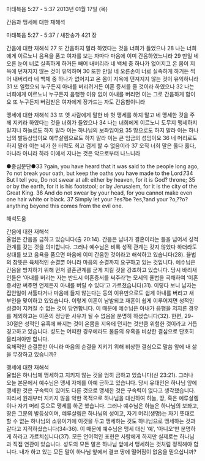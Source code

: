 마태복음 5:27 - 5:37 
2013년 01월 17일 (목)

간음과 맹세에 대한 재해석



마태복음 5:27 - 5:37 / 새찬송가 421 장


간음에 대한 재해석
27 또 간음하지 말라 하였다는 것을 너희가 들었으나 28 나는 너희에게 이르노니 음욕을 품고 여자를 보는 자마다 마음에 이미 간음하였느니라 29 만일 네 오른 눈이 너로 실족하게 하거든 빼어 내버리라 네 백체 중 하나가 없어지고 온 몸이 지옥에 던져지지 않는 것이 유익하며 30 또한 만일 네 오른손이 너로 실족하게 하거든 찍어 내버리라 네 백체 중 하나가 없어지고 온 몸이 지옥에 던져지지 않는 것이 유익하니라 31 또 일렀으되 누구든지 아내를 버리려거든 이혼 증서를 줄 것이라 하였으나 32 나는 너희에게 이르노니 누구든지 음행한 이유 없이 아내를 버리면 이는 그로 간음하게 함이요 또 누구든지 버림받은 여자에게 장가드는 자도 간음함이니라

맹세에 대한 재해석
33 또 옛 사람에게 말한 바 헛 맹세를 하지 말고 네 맹세한 것을 주께 지키라 하였다는 것을 너희가 들었으나 34 나는 너희에게 이르노니 도무지 맹세하지 말지니 하늘로도 하지 말라 이는 하나님의 보좌임이요 35 땅으로도 하지 말라 이는 하나님의 발등상임이요 예루살렘으로도 하지 말라 이는 큰 임금의 성임이요 36 네 머리로도 하지 말라 이는 네가 한 터럭도 희고 검게 할 수 없음이라 37 오직 너희 말은 옳다 옳다, 아니라 아니라 하라 이에서 지나는 것은 악으로부터 나느니라

●중심문단●33 ?gain, you have heard that it was said to the people long ago, ?o not break your oath, but keep the oaths you have made to the Lord.?34 But I tell you, Do not swear at all: either by heaven, for it is God? throne; 35 or by the earth, for it is his footstool; or by Jerusalem, for it is the city of the Great King. 36 And do not swear by your head, for you cannot make even one hair white or black. 37 Simply let your ?es?be ?es,?and your ?o,??o? anything beyond this comes from the evil one.

해석도움





간음에 대한 재해석  
율법은 간음을 금하고 있습니다(출 20:14). 간음은 남녀가 결혼이라는 틀을 넘어서 성적 관계를 갖는 것을 의미합니다. 그러나 예수님은 비록 성적 관계는 갖지 않았다 하더라도 상대를 보고 음욕을 품으면 마음에 이미 간음한 것이라고 해석하고 있습니다(28). 율법의 참뜻은 육체적인 순결뿐 아니라 마음의 순결까지 요구하고 있는 것입니다. 예수님은 간음을 방지하기 위해 먼저 결혼관계를 굳게 지킬 것을 강조하고 있습니다. 당시 바리새인들은 ‘아내를 버리는 자는 반드시 이혼증서를 써주라’는 모세의 율법을 곡해하여 ‘이혼증서만 써주면 언제든지 아내를 버릴 수 있다’고 가르쳤습니다(31). 이렇다 보니 남자는 집안일이 서툴다거나 마음에 들지 않는다는 등의 이유만으로도 쉽게 아내를 버리고 새 부인을 맞이하고 있었습니다. 이렇게 이혼이 남발되고 재혼이 쉽게 이루어지면 성적인 성결이 지켜질 수 없는 것이 당연합니다. 이 때문에 예수님은 아내가 음행을 저지른 경우를 제외하고는 이혼의 정당한 사유가 될 수 없음을 분명히 하셨습니다(32). 한편, 29-30절은 성적인 유혹에 빠지는 것이 온몸을 지옥에 던지는 것만큼 위험한 것이라고 거듭 경고하고 있습니다. 성도는 어떠한 경우에라도 불륜의 유혹을 비상한 결심으로 단호히 물리쳐야만 합니다.    
육체적인 순결뿐만 아니라 마음의 순결을 지키기 위해 비상한 결심으로 말씀 앞에 내 삶을 무장하고 있습니까?

맹세에 대한 재해석  
율법은 하나님께 맹세하고 지키지 않는 것을 엄히 금하고 있습니다(신 23:21). 그러나 오늘 본문에서 예수님은 맹세 자체를 아예 금하고 있습니다. 당시 유대인은 하나님 앞에 맹세한 것은 구속력이 있어도 다른 것으로 맹세한 것은 구속력이 없다고 생각했습니다. 따라서 원래부터 지키지 않을 악한 목적으로 하나님을 대신하여 하늘, 땅, 혹은 예루살렘이나 자기 머리 등으로 맹세를 하곤 했습니다. 그러나 예수님은 하늘은 하나님의 보좌고, 땅은 그분의 발등상이며, 예루살렘은 하나님의 성이고, 자기 머리(생명)는 자기 뜻대로 할 수 없는 하나님의 소유이기에 이것을 두고 맹세하는 것도 하나님으로 맹세하는 것과 같다고 지적하셨습니다(34-36). 이 때문에 예수님은 맹세 대신 ‘예’, ‘아니오’만 분명하게 하라고 가르치십니다(37). 모든 언어적인 표현은 사람에게 하지만 실제로는 하나님과 직접 연관이 있습니다. 성도의 모든 말은 하나님 앞에서 맹세하는 것처럼 정직해야 합니다. 
내가 하고 있는 모든 말이 하나님 앞에서 결코 땅에 떨어짐이 없음을 믿으십니까?